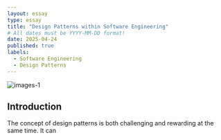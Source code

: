 ```yaml
---
layout: essay
type: essay
title: "Design Patterns within Software Engineering"
# All dates must be YYYY-MM-DD format!
date: 2025-04-24
published: true
labels:
  - Software Engineering
  - Design Patterns
---
```


![images-1](https://github.com/user-attachments/assets/b5aa1037-a0f1-479d-8bcc-9a1c43d3bedd)

## Introduction
The concept of design patterns is both challenging and rewarding at the same time. It can

##
